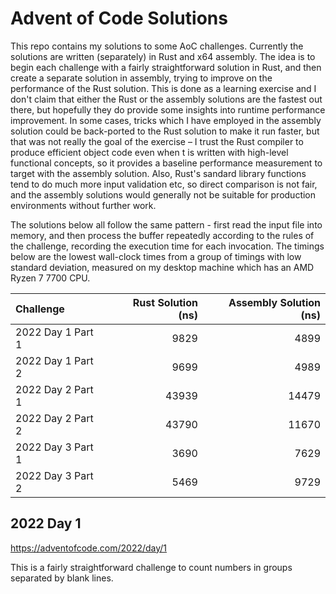 # Advent of Code Solutions

This repo contains my solutions to some AoC challenges. Currently the
solutions are written (separately) in Rust and x64 assembly. The idea
is to begin each challenge with a fairly straightforward solution in
Rust, and then create a separate solution in assembly, trying to
improve on the performance of the Rust solution. This is done as a
learning exercise and I don't claim that either the Rust or the
assembly solutions are the fastest out there, but hopefully they do
provide some insights into runtime performance improvement. In some
cases, tricks which I have employed in the assembly solution could be
back-ported to the Rust solution to make it run faster, but that was
not really the goal of the exercise &ndash; I trust the Rust compiler
to produce efficient object code even when t is written with
high-level functional concepts, so it provides a baseline performance
measurement to target with the assembly solution. Also, Rust's sandard
library functions tend to do much more input validation etc, so direct
comparison is not fair, and the assembly solutions would generally not
be suitable for production environments without further work.

The solutions below all follow the same pattern - first read the input
file into memory, and then process the buffer repeatedly according to
the rules of the challenge, recording the execution time for each
invocation. The timings below are the lowest wall-clock times from a
group of timings with low standard deviation, measured on my desktop
machine which has an AMD Ryzen 7 7700 CPU.

| Challenge | Rust Solution (ns) | Assembly Solution (ns) |
| :-------- | -----------------: | ---------------------: |
| 2022 Day 1 Part 1 |  9829 |  4899 |
| 2022 Day 1 Part 2 |  9699 |  4989 |
| 2022 Day 2 Part 1 | 43939 | 14479 |
| 2022 Day 2 Part 2 | 43790 | 11670 |
| 2022 Day 3 Part 1 |  3690 |  7629 |
| 2022 Day 3 Part 2 |  5469 |  9729 |


## 2022 Day 1

<https://adventofcode.com/2022/day/1>

This is a fairly straightforward challenge to count numbers in groups
separated by blank lines. 
